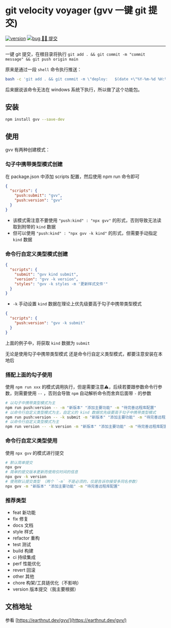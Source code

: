 # git velocity voyager (gvv 一键 git 提交)

[![version](<https://img.shields.io/npm/v/gvv.svg?logo=npm&logoColor=rgb(0,0,0)&label=版本号&labelColor=rgb(73,73,228)&color=rgb(0,0,0)>)](https://www.npmjs.com/package/gvv) [![bug 🙋‍♂️ 提交](<https://img.shields.io/badge/☣️-bug_%20_提交-rgb(255,0,63)>)](https://github.com/earthnutDev/gvv/issues)

---

一键 git 提交，在根目录将执行 `git add . && git commit -m "commit message" && git push origin main`

原来是通过一段 `shell` 命令执行推送：

```bash
bash -c 'git add . && git commit -m \"deploy:   $(date +\"%Y-%m-%d %H:%M:%S\")${1:+ }$1\" && git push origin main' --
```

后来据说该命令无法在 windows 系统下执行，所以做了这个功能包。

## 安装

```bash
npm install gvv --save-dev
```

## 使用

gvv 有两种创建模式：

### 勾子中携带类型模式创建

在 package.json 中添加 scripts 配置，然后使用 npm run 命令即可

```json
{
  "scripts": {
    "push:submit": "gvv",
    "push:version": "gvv"
  }
}
```

- 该模式需注意不要使用 `"push:kind" : "npx gvv"` 的形式，否则导致无法读取到附带的 `kind` 数据
- 但可以使用 `"push:kind" : "npx gvv -k kind"` 的形式，但需要手动指定 `kind` 数据

### 命令行自定义类型模式创建

```json
{
  "scripts": {
    "submit": "gvv kind submit",
    "version": "gvv -k version",
    "styles": "gvv -k styles -m '更新样式文件'"
  }
}
```

- `-k` 手动设置 `kind` 数据在理论上优先级要高于勾子中携带类型模式

```json
{
  "scripts": {
    "push:version": "gvv -k submit"
  }
}
```

上面的例子中，将获取 `kind` 数据为 `submit`

无论是使用勾子中携带类型模式 还是命令行自定义类型模式，都要注意安装在本地后

### 搭配上面的勾子使用

使用 `npm run xxx` 的模式调用执行，但是需要注意⚠️，后续若要跟参数命令行参数，则需要使用 `--` ，否则会导致 `npm` 自动解析命令而舍弃后面带 `-` 的参数

```bash
# 以勾子中携带类型模式为主
npm run push:version -- -m "新版本" "添加主要功能" -m "待完善远程库配置"
# 以命令行自定义类型模式为主，自定义的 kind 数据优先级要高于勾子中携带类型模式
npm run push:version -- -k submit -m "新版本" "添加主要功能" -m "待完善远程库配置"
# 以命令行自定义类型模式为主
npm run version -- -k version -m "新版本" "添加主要功能" -m "待完善远程库配置"
```

### 命令行自定义类型使用

使用 `npx gvv` 的模式进行提交

```bash
# 默认简单提交
npx gvv
# 简单的提交版本更新而使用仅时间的信息
npx gvv -k version
# 使用默认提交类型 （两个 `-m` 不是必须的，仅是告诉你接受多同名参数）
npx gvv -m "新版本" "添加主要功能" -m "待完善远程库配置"
```

### 推荐类型

- feat 新功能
- fix 修复
- docs 文档
- style 样式
- refactor 重构
- test 测试
- build 构建
- ci 持续集成
- perf 性能优化
- revert 回滚
- other 其他
- chore 构架/工具链优化（不影响）
- version 版本提交（我主要根据）

## 文档地址

参看 [https://earthnut.dev/gvv/](https://earthnut.dev/gvv/)
